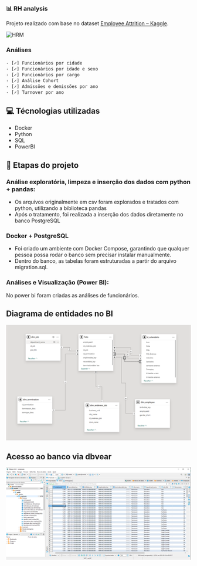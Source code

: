 ### 📊 RH analysis

Projeto realizado com base no dataset [Employee Attrition – Kaggle](https://www.kaggle.com/datasets/patelprashant/employee-attrition).

![HRM](https://media.istockphoto.com/id/1467509880/pt/foto/hrm-or-human-resource-management-businessman-holding-magnifier-select-and-accept-to-manager.jpg?s=612x612&w=0&k=20&c=lVo64PlNQfejzYeAXZo7S4cPgUr4ATtPY9iK1Y2xy1U=)

### Análises

    - [✓] Funcionários por cidade
    - [✓] Funcionários por idade e sexo
    - [✓] Funcionários por cargo
    - [✓] Análise Cohort
    - [✓] Admissões e demissões por ano
    - [✓] Turnover por ano


## 💻 Técnologias utilizadas
* Docker
* Python
* SQL
* PowerBI

## 🚀 Etapas do projeto

### Análise exploratória, limpeza e inserção dos dados com python + pandas:

- Os arquivos originalmente em csv foram explorados e tratados com python, utilizando a biblioteca pandas
- Após o tratamento, foi realizada a inserção dos dados diretamente no banco  PostgreSQL 

### Docker + PostgreSQL
- Foi criado um ambiente com Docker Compose, garantindo que qualquer pessoa possa rodar o banco sem precisar instalar manualmente.
-  Dentro do banco, as tabelas foram estruturadas a partir do arquivo migration.sql.

### Análises e Visualização (Power BI): 
No power bi foram criadas as análises de funcionários. 

## Diagrama de entidades no BI
<img src="./images/model.png" alt="image">


## Acesso ao banco via dbvear 
<img src="./images/dbvear.png" alt="image">









